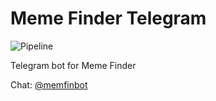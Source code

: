 # Meme Finder Telegram
![Pipeline](https://git.averyan.ru/meme-finder/bots/telegram/badges/main/pipeline.svg)

Telegram bot for Meme Finder

Chat: [@memfinbot](https://t.me/memfinbot)
